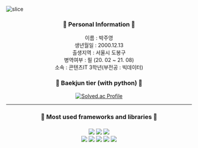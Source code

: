  ![slice](https://capsule-render.vercel.app/api?type=slice&color=auto&height=200&text=Hello&fontAlign=70&rotate=13&fontAlignY=25&desc=I'm%20Ju%20Young😊&descAlign=73.&descAlignY=44&animation=fadeIn)

<div align="center">

<h3>👨 Personal Information 👨</h3>

 이름 : 박주영 <br>
 생년월일 : 2000.12.13 <br>
 출생지역 : 서울시 도봉구 <br>
 병역여부 : 필 (20. 02 ~ 21. 08) <br>
 소속 : 콘텐츠IT 3학년(부전공 : 빅데이터) 
 <br>

<!-- ![NestJs](https://img.shields.io/badge/NestJs-e0234e?style=for-the-badge&logo=nestjs&logoColor=white) 
![TypeScript](https://img.shields.io/badge/TypeScript-007aac?style=for-the-badge&logo=typescript&logoColor=white) 
![JavaScriot](https://img.shields.io/badge/JavaScript-f0db4f?style=for-the-badge&logo=javascript&logoColor=323330)  -->

 <h3>🙂 Baekjun tier (with python) 🙂</h3>
 
 [![Solved.ac Profile](http://mazassumnida.wtf/api/generate_badge?boj=okmlnsunok)](https://solved.ac/okmlnsunok)
 
<hr>
<h3>📖 Most used frameworks and libraries 📖<h3>

<div>
<img src="https://img.shields.io/badge/Spring Boot-6DB33F?style=for-the-badge&logo=SpringBoot&logoColor=white">
<img src="https://img.shields.io/badge/Spring Security-6DB33F?style=for-the-badge&logo=SpringSecurity&logoColor=white">
<img src="https://img.shields.io/badge/Thymeleaf-6DB33F?style=for-the-badge&logo=thymeleaf&logoColor=FF9900">
<br>
<img src="https://img.shields.io/badge/node.js-339933?style=for-the-badge&logo=Node.js&logoColor=white">
<img src="https://img.shields.io/badge/express-000000?style=for-the-badge&logo=express&logoColor=white">
<img src="https://img.shields.io/badge/github-181717?style=for-the-badge&logo=github&logoColor=white">
<img src="https://img.shields.io/badge/aws-232F3E?style=for-the-badge&logo=Amazon AWS&logoColor=white">
<img src="https://img.shields.io/badge/ncloud-2DB400?style=for-the-badge&logo=Naver&logoColor=white">




 
</div>

<br>
<!-- <hr>
<h3>🏸 Activities in progress 🏸</h3>
 <b>씨애랑</b> 27기 <br>
 <b>SW 봉사단</b> 회장 <br>
 <b>멋쟁이사자처럼</b> 11기 <br>
 
 <a href="https://github.com/Hallym-LIKELION/HallymFestival2023-Backend-">한림대학교 2023 대동제(비봉축전) 웹사이트 개발</a>
 
<hr>
<h3>⌚︎ Activities in the past ⌚︎</h3>


 🏆전공평점  <b>4.3</b> 달성 🏆 <br>
 🏆2022 씨애랑 태그팀 <b>팀장</b> 🏆 <br>
 🏆2022 교내 웹개발 해커톤 <b>금상</b>🏆 <br>


<a href="https://github.com/mythpoy/Jpa-Shop">JPA를 활용한 쇼핑몰</a> <br>
<a href="https://github.com/CaerangManagement/2022-SoftwareExhibition">학술동아리 SW전시회 웹사이트 개발</a> <br>
<a href="https://github.com/mythpoy/mongoose_board_exam">2022 하계방학 웹 백엔드 개발 멘토링 진행</a> <br>
<a href="https://github.com/CaerangManagement/Club_Management">교내 학술동아리 씨애랑 동아리 홈페이지 제작</a> <br>

<br>
<table>
  <th colspan="2"><u>2022 하계방학 백엔드 개발 멘토활동</u></th>
  <tr>
    <td><img src="https://user-images.githubusercontent.com/52206904/195564807-fd5288d8-694b-4d3e-abd4-df1d3443ad10.png" width="300px", height ="200px"></td>
    <td><img src="https://user-images.githubusercontent.com/52206904/195583151-224657aa-9bb9-4838-96ab-6b597e6f812a.png" width="300px", height ="200px"></td>
  </tr>
</table>

 <hr>

<h3>📱 How to reach me 📱</h3>
 
[![Tech Blog Badge](http://img.shields.io/badge/-Tech%20blog-black?style=flat-square&logo=blogger&logoColor=white&link=https://mythpoy.tistory.com/)](https://mythpoy.tistory.com/)
<a href="https://www.instagram.com/jyp.on/">
<img src="https://img.shields.io/badge/Instagram-E4405F?style=flat-square&logo=Instagram&logoColor=white&link=https://www.instagram.com/jyp_1213/"/></a>
<a href="mailto:okmlnsunok@gmail.com"><img src="https://img.shields.io/badge/Gmail-d14836?style=flat-square&logo=Gmail&logoColor=white&link=okmlnsunok@gmail.com"/></a>
 <a href="mailto:okmlnsunok@naver.com"><img src="https://img.shields.io/badge/Naver-339933?style=flat-square&logo=Naver&logoColor=white&link=okmlnsunok@gmail.com"/></a>
  -->
</div>
 
